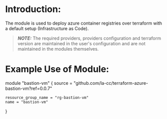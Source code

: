 # Introduction:

The module is used to deploy azure container registries over terraform with a default setup (Infrastructure as Code).

> **_NOTE:_** The required providers, providers configuration and terraform version are maintained in the user's configuration and are not maintained in the modules themselves.

# Example Use of Module:

module "bastion-vm" {
source = "github.com/la-cc/terraform-azure-bastion-vm?ref=0.0.7"

    resource_group_name = "rg-bastion-vm"
    name = "bastion-vm"

}
